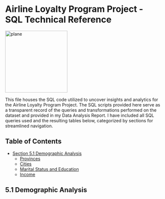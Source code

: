 # Airline Loyalty Program Project - SQL Technical Reference
 <img src="https://github.com/rachelle-norman/airline-loyalty-program-project/assets/129090943/d2c729a2-8d71-4203-ba1c-53d679860785" alt="plane" width="200" height="200">

This file houses the SQL code utilized to uncover insights and analytics for the Airline Loyalty Program Project. The SQL scripts provided here serve as a transparent record of the queries and transformations performed on the dataset and provided in my Data Analysis Report. I have included all SQL queries used and the resulting tables below, categorized by sections for streamlined navigation.

## Table of Contents
  - [Section 5.1 Demographic Analysis](#section-5.1-demographic-analysis)
      - [Provinces](#provinces)
      - [Cities](#cities)
      - [Marital Status and Education](#marital-status-and-education)
      - [Income](#income)
  










































   
## 5.1 Demographic Analysis
